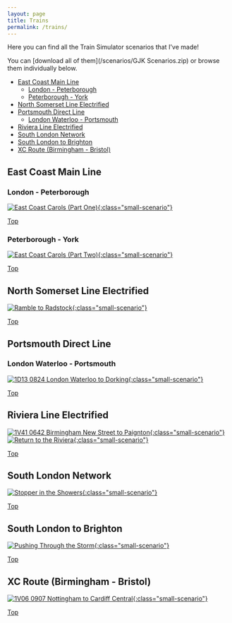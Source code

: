 ```yaml
---
layout: page
title: Trains
permalink: /trains/
---
```


Here you can find all the Train Simulator scenarios that I've made!

You can [download all of them](/scenarios/GJK Scenarios.zip) or browse them individually below.

- [East Coast Main Line](#east-coast-main-line)
    - [London - Peterborough](#london---peterborough)
    - [Peterborough - York](#peterborough---york)
- [North Somerset Line Electrified](#north-somerset-line-electrified)
- [Portsmouth Direct Line](#portsmouth-direct-line)
    - [London Waterloo - Portsmouth](#london-waterloo---portsmouth)
- [Riviera Line Electrified](#riviera-line-electrified)
- [South London Network](#south-london-network)
- [South London to Brighton](#south-london-to-brighton)
- [XC Route (Birmingham - Bristol)](#xc-route-birmingham---bristol)

## East Coast Main Line
### London - Peterborough
[![East Coast Carols (Part One)](/images/scenarios/east-coast-carols-1.jpg){:class="small-scenario"}](east-coast-carols-1)

[Top](#top)

### Peterborough - York
[![East Coast Carols (Part Two)](/images/scenarios/east-coast-carols-2.jpg){:class="small-scenario"}](east-coast-carols-2)

[Top](#top)

## North Somerset Line Electrified
[![Ramble to Radstock](/images/scenarios/ramble-to-radstock.jpg){:class="small-scenario"}](ramble-to-radstock)

[Top](#top)

## Portsmouth Direct Line

### London Waterloo - Portsmouth 
[![1D13 0824 London Waterloo to Dorking](/images/scenarios/1D13-0824-london-waterloo-to-dorking.jpg){:class="small-scenario"}](1D13-0824-london-waterloo-to-dorking)

[Top](#top)

## Riviera Line Electrified 
[![1V41 0642 Birmingham New Street to Paignton](/images/scenarios/1v41-0642-birmingham-new-street-to-paignton.jpg){:class="small-scenario"}](1V41-0642-birmingham-new-street-to-paignton) 
[![Return to the Riviera](/images/scenarios/return-to-the-riviera.jpg){:class="small-scenario"}](return-to-the-riviera)

[Top](#top)

## South London Network
[![Stopper in the Showers](/images/scenarios/stopper-in-the-showers.jpg){:class="small-scenario"}](stopper-in-the-showers)

[Top](#top)

## South London to Brighton
[![Pushing Through the Storm](/images/scenarios/pushing-through-the-storm.jpg){:class="small-scenario"}](pushing-through-the-storm)

[Top](#top)

## XC Route (Birmingham - Bristol)
[![1V06 0907 Nottingham to Cardiff Central](/images/scenarios/1V06-0907-nottingham-to-cardiff-central.jpg){:class="small-scenario"}](1V06-0907-nottingham-to-cardiff-central)

[Top](#top)